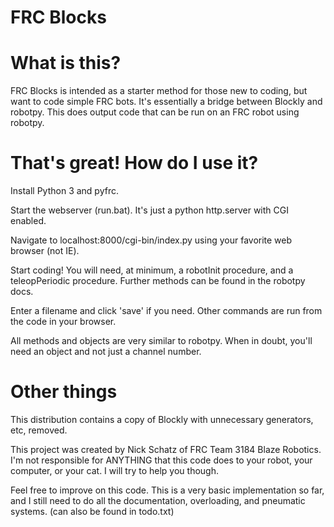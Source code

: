 FRC Blocks
==

What is this?
===

FRC Blocks is intended as a starter method for those new to coding, but want to code simple FRC bots. It's essentially a bridge between Blockly and robotpy. This does output code that can be run on an FRC robot using robotpy.

That's great! How do I use it?
===
Install Python 3 and pyfrc.

Start the webserver (run.bat). It's just a python http.server with CGI enabled.

Navigate to localhost:8000/cgi-bin/index.py using your favorite web browser (not IE).

Start coding! You will need, at minimum, a robotInit procedure, and a teleopPeriodic procedure. Further methods can be found in the robotpy docs. 

Enter a filename and click 'save' if you need. Other commands are run from the code in your browser.

All methods and objects are very similar to robotpy. When in doubt, you'll need an object and not just a channel number.

Other things
==
This distribution contains a copy of Blockly with unnecessary generators, etc, removed.

This project was created by Nick Schatz of FRC Team 3184 Blaze Robotics. I'm not responsible for ANYTHING that this code does to your robot, your computer, or your cat. I will try to help you though.

Feel free to improve on this code. This is a very basic implementation so far, and I still need to do all the documentation, overloading, and pneumatic systems. (can also be found in todo.txt)